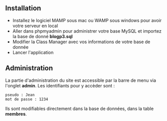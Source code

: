 ## Installation

- Installez le logiciel MAMP sous mac ou WAMP sous windows pour avoir votre serveur en local
- Aller dans phpmyadmin pour administrer votre base MySQL et importez la base de donné **blogp3.sql**
- Modifier la Class Manager avec vos informations de votre base de donnée
- Lancer l'application

## Administration

La partie d'administration du site est accessible par la barre de menu via l'onglet **admin**.
Les identifiants pour y accèder sont :
	
	pseudo : Jean
	mot de passe : 1234

Ils sont modifiables directement dans la base de données, dans la table **membres**.